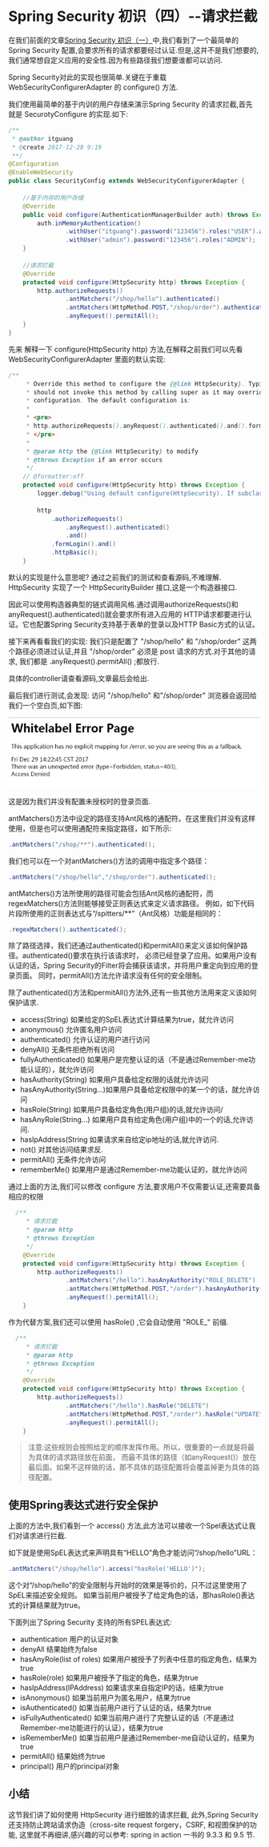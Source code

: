 # Spring Security 初识（四）--请求拦截

在我们前面的文章[Spring Security 初识（一）](http://blog.csdn.net/itguangit/article/details/78923993)中,我们看到了一个最简单的
Spring Security 配置,会要求所有的请求都要经过认证.但是,这并不是我们想要的,我们通常想自定义应用的安全性.因为有些路径我们想要谁都可以访问.

Spring Security对此的实现也很简单.关键在于重载 WebSecurityConfigurerAdapter 的 configure() 方法.

我们使用最简单的基于内训的用户存储来演示Spring Security 的请求拦截,首先 就是 SecurotyConfigure 的实现.如下:

```java
/**
 * @author itguang
 * @create 2017-12-28 9:19
 **/
@Configuration
@EnableWebSecurity
public class SecurityConfig extends WebSecurityConfigurerAdapter {

    //基于内存的用户存储
    @Override
    public void configure(AuthenticationManagerBuilder auth) throws Exception {
        auth.inMemoryAuthentication()
                .withUser("itguang").password("123456").roles("USER").and()
                .withUser("admin").password("123456").roles("ADMIN");
    }

    //请求拦截
    @Override
    protected void configure(HttpSecurity http) throws Exception {
        http.authorizeRequests()
                .antMatchers("/shop/hello").authenticated()
                .antMatchers(HttpMethod.POST,"/shop/order").authenticated()
                .anyRequest().permitAll();
    }
}
```

先来 解释一下 configure(HttpSecurity http) 方法,在解释之前我们可以先看 WebSecurityConfigurerAdapter 里面的默认实现:

```java
/**
	 * Override this method to configure the {@link HttpSecurity}. Typically subclasses
	 * should not invoke this method by calling super as it may override their
	 * configuration. The default configuration is:
	 *
	 * <pre>
	 * http.authorizeRequests().anyRequest().authenticated().and().formLogin().and().httpBasic();
	 * </pre>
	 *
	 * @param http the {@link HttpSecurity} to modify
	 * @throws Exception if an error occurs
	 */
	// @formatter:off
	protected void configure(HttpSecurity http) throws Exception {
		logger.debug("Using default configure(HttpSecurity). If subclassed this will potentially override subclass configure(HttpSecurity).");

		http
			.authorizeRequests()
				.anyRequest().authenticated()
				.and()
			.formLogin().and()
			.httpBasic();
	}
```
默认的实现是什么意思呢? 通过之前我们的测试和查看源码,不难理解. HttpSecurity 实现了一个 HttpSecurityBuilder<HttpSecurity> 接口,这是一个构造器接口.

因此可以使用构造器典型的链式调用风格.通过调用authorizeRequests()和 anyRequest().authenticated()就会要求所有进入应用的 
HTTP请求都要进行认证。它也配置Spring Security支持基于表单的登录以及HTTP Basic方式的认证。


接下来再看看我们的实现: 我们只是配置了 "/shop/hello" 和 "/shop/order" 这两个路径必须进过认证,并且 "/shop/order" 必须是 post 请求的方式.对于其他的请求,
我们都是 .anyRequest().permitAll() ;都放行.

具体的controller请查看源码,文章最后会给出.

最后我们进行测试,会发现: 访问 "/shop/hello" 和"/shop/order" 浏览器会返回给我们一个空白页,如下图:

![](imgs/1.png)

这是因为我们并没有配置未授权时的登录页面.

antMatchers()方法中设定的路径支持Ant风格的通配符。在这里我们并没有这样使用，但是也可以使用通配符来指定路径，如下所示:

```java
.antMatchers("/shop/**").authenticated();
```
我们也可以在一个对antMatchers()方法的调用中指定多个路径：

```java
.antMatchers("/shop/hello","/shop/order").authenticated();
```
antMatchers()方法所使用的路径可能会包括Ant风格的通配符，而regexMatchers()方法则能够接受正则表达式来定义请求路径。
例如，如下代码片段所使用的正则表达式与“/spitters/**”（Ant风格）功能是相同的：
```java
.regexMatchers().authenticated();
```
除了路径选择，我们还通过authenticated()和permitAll()来定义该如何保护路径。authenticated()要求在执行该请求时，
必须已经登录了应用。如果用户没有认证的话，Spring Security的Filter将会捕获该请求，并将用户重定向到应用的登录页面。
同时，permitAll()方法允许请求没有任何的安全限制。

除了authenticated()方法和permitAll()方法外,还有一些其他方法用来定义该如何保护请求.

* access(String)            如果给定的SpEL表达式计算结果为true，就允许访问
* anonymous()               允许匿名用户访问
* authenticated()           允许认证的用户进行访问
* denyAll()                 无条件拒绝所有访问
* fullyAuthenticated()      如果用户是完整认证的话（不是通过Remember-me功能认证的），就允许访问 
* hasAuthority(String)      如果用户具备给定权限的话就允许访问
* hasAnyAuthority(String...)如果用户具备给定权限中的某一个的话，就允许访问
* hasRole(String)           如果用户具备给定角色(用户组)的话,就允许访问/
* hasAnyRole(String...)     如果用户具有给定角色(用户组)中的一个的话,允许访问.
* hasIpAddress(String       如果请求来自给定ip地址的话,就允许访问.
* not()                     对其他访问结果求反.
* permitAll()               无条件允许访问
* rememberMe()              如果用户是通过Remember-me功能认证的，就允许访问

通过上面的方法,我们可以修改 configure 方法,要求用户不仅需要认证,还需要具备相应的权限

```java
  /**
     * 请求拦截
     * @param http
     * @throws Exception
     */
    @Override
    protected void configure(HttpSecurity http) throws Exception {
        http.authorizeRequests()
                .antMatchers("/hello").hasAnyAuthority("ROLE_DELETE")
                .antMatchers(HttpMethod.POST,"/order").hasAnyAuthority("ROLE_UPDATE")
                .anyRequest().permitAll();
    }
```

作为代替方案,我们还可以使用 hasRole() ,它会自动使用 "ROLE_" 前缀.

```java
  /**
     * 请求拦截
     * @param http
     * @throws Exception
     */
    @Override
    protected void configure(HttpSecurity http) throws Exception {
        http.authorizeRequests()
                .antMatchers("/hello").hasRole("DELETE")
                .antMatchers(HttpMethod.POST,"/order").hasRole("UPDATE")
                .anyRequest().permitAll();
    }
```

> 注意:这些规则会按照给定的顺序发挥作用。所以，很重要的一点就是将最为具体的请求路径放在前面，
而最不具体的路径（如anyRequest()）放在最后面。如果不这样做的话，那不具体的路径配置将会覆盖掉更为具体的路径配置。


## 使用Spring表达式进行安全保护

上面的方法中,我们看到一个 access() 方法,此方法可以接收一个Spel表达式让我们对请求进行拦截.

如下就是使用SpEL表达式来声明具有“HELLO”角色才能访问“/shop/hello”URL：

```java
.antMatchers("/shop/hello").access("hasRole('HELLO')");
```
这个对“/shop/hello”的安全限制与开始时的效果是等价的，只不过这里使用了SpEL来描述安全规则。
如果当前用户被授予了给定角色的话，那hasRole()表达式的计算结果就为true。

下面列出了Spring Security 支持的所有SPEL表达式:

* authentication 用户的认证对象
* denyAll           结果始终为false
* hasAnyRole(list of roles) 如果用户被授予了列表中任意的指定角色，结果为true
* hasRole(role) 如果用户被授予了指定的角色，结果为true
* hasIpAddress(IPAddress) 如果请求来自指定IP的话，结果为true
* isAnonymous() 如果当前用户为匿名用户，结果为true
* isAuthenticated()  如果当前用户进行了认证的话，结果为true
* isFullyAuthenticated() 如果当前用户进行了完整认证的话（不是通过Remember-me功能进行的认证），结果为true
* isRememberMe() 如果当前用户是通过Remember-me自动认证的，结果为true
* permitAll()  结果始终为true
* principal()  用户的principal对象


## 小结

这节我们讲了如何使用 HttpSecurity 进行细致的请求拦截,
此外,Spring Security 还支持防止跨站请求伪造（cross-site request forgery，CSRF,
和视图保护的功能,
这里就不再细讲,感兴趣的可以参考: spring in action 一书的 9.3.3 和 9.5 节.






























